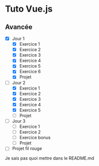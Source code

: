 # Tuto Vue.js

## Avancée

- [x] Jour 1
  - [x] Exercice 1
  - [x] Exercice 2
  - [x] Exercice 3
  - [x] Exercice 4
  - [x] Exercice 5
  - [x] Exercice 6
  - [x] Projet
- [ ] Jour 2
  - [x] Exercice 1
  - [x] Exercice 2
  - [x] Exercice 3
  - [x] Exercice 4
  - [x] Exercice 5
  - [ ] Projet
- [ ] Jour 3
  - [ ] Exercice 1
  - [ ] Exercice 2
  - [ ] Exercice bonus
  - [ ] Projet
- [ ] Projet fil rouge

Je sais pas quoi mettre dans le README.md
